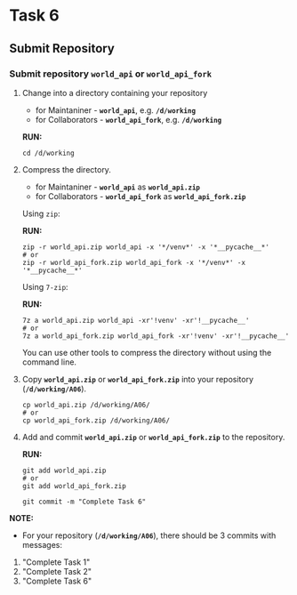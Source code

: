 # Task 6

## Submit Repository

### Submit repository `world_api` or `world_api_fork`

1. Change into a directory containing your repository

   - for Maintaniner - **`world_api`**, e.g. **`/d/working`**
   - for Collaborators - **`world_api_fork`**, e.g. **`/d/working`**

   **RUN:**

   ```console
   cd /d/working
   ```

2. Compress the directory.

   - for Maintaniner -  **`world_api`** as **`world_api.zip`**
   - for Collaborators -  **`world_api_fork`** as **`world_api_fork.zip`**

   Using `zip`:

   **RUN:**

   ```console
   zip -r world_api.zip world_api -x '*/venv*' -x '*__pycache__*'
   # or
   zip -r world_api_fork.zip world_api_fork -x '*/venv*' -x '*__pycache__*'
   ```

   Using `7-zip`:

   **RUN:**

   ```console
   7z a world_api.zip world_api -xr'!venv' -xr'!__pycache__'
   # or
   7z a world_api_fork.zip world_api_fork -xr'!venv' -xr'!__pycache__'
   ```

   You can use other tools to compress the directory without using the command line.

3. Copy **`world_api.zip`** or **`world_api_fork.zip`** into your repository (**`/d/working/A06`**).

   ```console
   cp world_api.zip /d/working/A06/
   # or
   cp world_api_fork.zip /d/working/A06/
   ```

4. Add and commit **`world_api.zip`** or **`world_api_fork.zip`** to the repository.

   **RUN:**

   ```console
   git add world_api.zip
   # or
   git add world_api_fork.zip

   git commit -m "Complete Task 6"
   ```

**NOTE:**

- For your repository (**`/d/working/A06`**), there should be 3 commits with messages:

1. "Complete Task 1"
2. "Complete Task 2"
3. "Complete Task 6"

